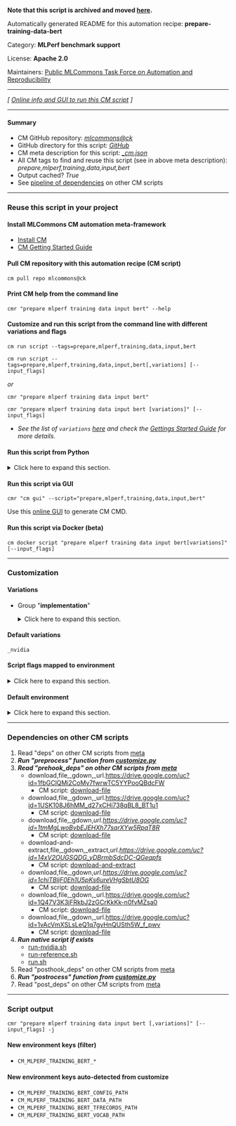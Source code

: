 **Note that this script is archived and moved [here](https://github.com/mlcommons/cm4mlops/tree/main/script/prepare-training-data-bert).**



Automatically generated README for this automation recipe: **prepare-training-data-bert**

Category: **MLPerf benchmark support**

License: **Apache 2.0**

Maintainers: [Public MLCommons Task Force on Automation and Reproducibility](https://github.com/mlcommons/ck/blob/master/docs/taskforce.md)

---
*[ [Online info and GUI to run this CM script](https://access.cknowledge.org/playground/?action=scripts&name=prepare-training-data-bert,1e06a7abe23545eb) ]*

---
#### Summary

* CM GitHub repository: *[mlcommons@ck](https://github.com/mlcommons/ck/tree/dev/cm-mlops)*
* GitHub directory for this script: *[GitHub](https://github.com/mlcommons/ck/tree/dev/cm-mlops/script/prepare-training-data-bert)*
* CM meta description for this script: *[_cm.json](_cm.json)*
* All CM tags to find and reuse this script (see in above meta description): *prepare,mlperf,training,data,input,bert*
* Output cached? *True*
* See [pipeline of dependencies](#dependencies-on-other-cm-scripts) on other CM scripts


---
### Reuse this script in your project

#### Install MLCommons CM automation meta-framework

* [Install CM](https://access.cknowledge.org/playground/?action=install)
* [CM Getting Started Guide](https://github.com/mlcommons/ck/blob/master/docs/getting-started.md)

#### Pull CM repository with this automation recipe (CM script)

```cm pull repo mlcommons@ck```

#### Print CM help from the command line

````cmr "prepare mlperf training data input bert" --help````

#### Customize and run this script from the command line with different variations and flags

`cm run script --tags=prepare,mlperf,training,data,input,bert`

`cm run script --tags=prepare,mlperf,training,data,input,bert[,variations] [--input_flags]`

*or*

`cmr "prepare mlperf training data input bert"`

`cmr "prepare mlperf training data input bert [variations]" [--input_flags]`


* *See the list of `variations` [here](#variations) and check the [Gettings Started Guide](https://github.com/mlcommons/ck/blob/dev/docs/getting-started.md) for more details.*

#### Run this script from Python

<details>
<summary>Click here to expand this section.</summary>

```python

import cmind

r = cmind.access({'action':'run'
                  'automation':'script',
                  'tags':'prepare,mlperf,training,data,input,bert'
                  'out':'con',
                  ...
                  (other input keys for this script)
                  ...
                 })

if r['return']>0:
    print (r['error'])

```

</details>


#### Run this script via GUI

```cmr "cm gui" --script="prepare,mlperf,training,data,input,bert"```

Use this [online GUI](https://cKnowledge.org/cm-gui/?tags=prepare,mlperf,training,data,input,bert) to generate CM CMD.

#### Run this script via Docker (beta)

`cm docker script "prepare mlperf training data input bert[variations]" [--input_flags]`

___
### Customization


#### Variations

  * Group "**implementation**"
    <details>
    <summary>Click here to expand this section.</summary>

    * **`_nvidia`** (default)
      - Environment variables:
        - *CM_TMP_VARIATION*: `nvidia`
      - Workflow:
        1. ***Read "deps" on other CM scripts***
           * get,git,repo,_repo.https://github.com/wchen61/training_results_v2.1,_branch.fix_bert_prepare_data
             - CM script: [get-git-repo](https://github.com/mlcommons/ck/tree/master/cm-mlops/script/get-git-repo)
    * `_reference`
      - Environment variables:
        - *CM_TMP_VARIATION*: `reference`
      - Workflow:
        1. ***Read "deps" on other CM scripts***
           * get,mlperf,training,src
             * CM names: `--adr.['mlperf-training-src']...`
             - CM script: [get-mlperf-training-src](https://github.com/mlcommons/ck/tree/master/cm-mlops/script/get-mlperf-training-src)
           * get,python3
             * CM names: `--adr.['python3']...`
             - CM script: [get-python3](https://github.com/mlcommons/ck/tree/master/cm-mlops/script/get-python3)
           * get,generic-python-lib,_tensorflow
             - CM script: [get-generic-python-lib](https://github.com/mlcommons/ck/tree/master/cm-mlops/script/get-generic-python-lib)
           * get,generic-python-lib,_protobuf
             - CM script: [get-generic-python-lib](https://github.com/mlcommons/ck/tree/master/cm-mlops/script/get-generic-python-lib)

    </details>


#### Default variations

`_nvidia`

#### Script flags mapped to environment
<details>
<summary>Click here to expand this section.</summary>

* `--clean=value`  &rarr;  `CM_MLPERF_TRAINING_CLEAN_TFRECORDS=value`
* `--data_dir=value`  &rarr;  `CM_DATA_DIR=value`

**Above CLI flags can be used in the Python CM API as follows:**

```python
r=cm.access({... , "clean":...}
```

</details>

#### Default environment

<details>
<summary>Click here to expand this section.</summary>

These keys can be updated via `--env.KEY=VALUE` or `env` dictionary in `@input.json` or using script flags.


</details>

___
### Dependencies on other CM scripts


  1. Read "deps" on other CM scripts from [meta](https://github.com/mlcommons/ck/tree/dev/cm-mlops/script/prepare-training-data-bert/_cm.json)
  1. ***Run "preprocess" function from [customize.py](https://github.com/mlcommons/ck/tree/dev/cm-mlops/script/prepare-training-data-bert/customize.py)***
  1. ***Read "prehook_deps" on other CM scripts from [meta](https://github.com/mlcommons/ck/tree/dev/cm-mlops/script/prepare-training-data-bert/_cm.json)***
     * download,file,_gdown,_url.https://drive.google.com/uc?id=1fbGClQMi2CoMv7fwrwTC5YYPooQBdcFW
       - CM script: [download-file](https://github.com/mlcommons/ck/tree/master/cm-mlops/script/download-file)
     * download,file,_gdown,_url.https://drive.google.com/uc?id=1USK108J6hMM_d27xCHi738qBL8_BT1u1
       - CM script: [download-file](https://github.com/mlcommons/ck/tree/master/cm-mlops/script/download-file)
     * download,file,_gdown,_url.https://drive.google.com/uc?id=1tmMgLwoBvbEJEHXh77sqrXYw5RpqT8R_
       - CM script: [download-file](https://github.com/mlcommons/ck/tree/master/cm-mlops/script/download-file)
     * download-and-extract,file,_gdown,_extract,_url.https://drive.google.com/uc?id=14xV2OUGSQDG_yDBrmbSdcDC-QGeqpfs_
       - CM script: [download-and-extract](https://github.com/mlcommons/ck/tree/master/cm-mlops/script/download-and-extract)
     * download,file,_gdown,_url.https://drive.google.com/uc?id=1chiTBljF0Eh1U5pKs6ureVHgSbtU8OG_
       - CM script: [download-file](https://github.com/mlcommons/ck/tree/master/cm-mlops/script/download-file)
     * download,file,_gdown,_url.https://drive.google.com/uc?id=1Q47V3K3jFRkbJ2zGCrKkKk-n0fvMZsa0
       - CM script: [download-file](https://github.com/mlcommons/ck/tree/master/cm-mlops/script/download-file)
     * download,file,_gdown,_url.https://drive.google.com/uc?id=1vAcVmXSLsLeQ1q7gvHnQUSth5W_f_pwv
       - CM script: [download-file](https://github.com/mlcommons/ck/tree/master/cm-mlops/script/download-file)
  1. ***Run native script if exists***
     * [run-nvidia.sh](https://github.com/mlcommons/ck/tree/dev/cm-mlops/script/prepare-training-data-bert/run-nvidia.sh)
     * [run-reference.sh](https://github.com/mlcommons/ck/tree/dev/cm-mlops/script/prepare-training-data-bert/run-reference.sh)
     * [run.sh](https://github.com/mlcommons/ck/tree/dev/cm-mlops/script/prepare-training-data-bert/run.sh)
  1. Read "posthook_deps" on other CM scripts from [meta](https://github.com/mlcommons/ck/tree/dev/cm-mlops/script/prepare-training-data-bert/_cm.json)
  1. ***Run "postrocess" function from [customize.py](https://github.com/mlcommons/ck/tree/dev/cm-mlops/script/prepare-training-data-bert/customize.py)***
  1. Read "post_deps" on other CM scripts from [meta](https://github.com/mlcommons/ck/tree/dev/cm-mlops/script/prepare-training-data-bert/_cm.json)

___
### Script output
`cmr "prepare mlperf training data input bert [,variations]" [--input_flags] -j`
#### New environment keys (filter)

* `CM_MLPERF_TRAINING_BERT_*`
#### New environment keys auto-detected from customize

* `CM_MLPERF_TRAINING_BERT_CONFIG_PATH`
* `CM_MLPERF_TRAINING_BERT_DATA_PATH`
* `CM_MLPERF_TRAINING_BERT_TFRECORDS_PATH`
* `CM_MLPERF_TRAINING_BERT_VOCAB_PATH`